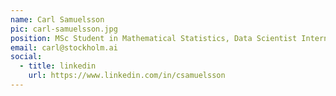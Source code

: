 ```yaml
---
name: Carl Samuelsson
pic: carl-samuelsson.jpg
position: MSc Student in Mathematical Statistics, Data Scientist Intern at IBM, Secretary of Stockholm AI
email: carl@stockholm.ai
social:
  - title: linkedin
    url: https://www.linkedin.com/in/csamuelsson
---
```

